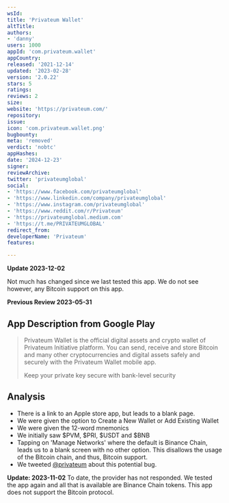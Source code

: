 ```yaml
---
wsId: 
title: 'Privateum Wallet'
altTitle: 
authors:
- 'danny'
users: 1000
appId: 'com.privateum.wallet'
appCountry: 
released: '2021-12-14'
updated: '2023-02-28'
version: '2.0.22'
stars: 5
ratings: 
reviews: 2
size: 
website: 'https://privateum.com/'
repository: 
issue: 
icon: 'com.privateum.wallet.png'
bugbounty: 
meta: 'removed'
verdict: 'nobtc'
appHashes: 
date: '2024-12-23'
signer: 
reviewArchive: 
twitter: 'privateumglobal'
social:
- 'https://www.facebook.com/privateumglobal'
- 'https://www.linkedin.com/company/privateumglobal'
- 'https://www.instagram.com/privateumglobal'
- 'https://www.reddit.com/r/Privateum'
- 'https://privateumglobal.medium.com'
- 'https://t.me/PRIVATEUMGLOBAL'
redirect_from: 
developerName: 'Privateum'
features: 

---
```


**Update 2023-12-02**

Not much has changed since we last tested this app. We do not see however, any Bitcoin support on this app.

**Previous Review 2023-05-31**

## App Description from Google Play 

> Privateum Wallet is the official digital assets and crypto wallet of Privateum Initiative platform. You can send, receive and store Bitcoin and many other cryptocurrencies and digital assets safely and securely with the Privateum Wallet mobile app.
>
> Keep your private key secure with bank-level security

## Analysis 

- There is a link to an Apple store app, but leads to a blank page.
- We were given the option to Create a New Wallet or Add Existing Wallet
- We were given the 12-word mnemonics 
- We initially saw $PVM, $PRI, $USDT and $BNB 
- Tapping on 'Manage Networks' where the default is Binance Chain, leads us to a blank screen with no other option. This disallows the usage of the Bitcoin chain, and thus, Bitcoin support. 
- We tweeted [@privateum](https://twitter.com/BitcoinWalletz/status/1663859816270376961) about this potential bug.

**Update: 2023-11-02** To date, the provider has not responded. We tested the app again and all that is available are Binance Chain tokens. This app does not support the Bitcoin protocol.
